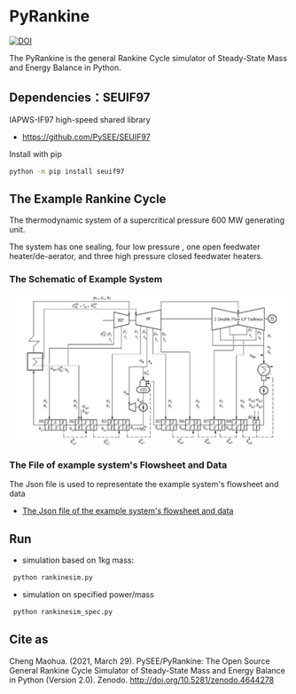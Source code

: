 # PyRankine

[![DOI](https://zenodo.org/badge/85393590.svg)](https://zenodo.org/badge/latestdoi/85393590)

The PyRankine is the general Rankine Cycle simulator of Steady-State Mass and Energy Balance in Python.

## Dependencies：SEUIF97

IAPWS-IF97 high-speed shared library

* https://github.com/PySEE/SEUIF97

Install with pip

```bash
python -m pip install seuif97
```

## The Example Rankine Cycle

The thermodynamic system of a supercritical pressure 600 MW generating unit.

The system has one sealing, four low pressure , one open feedwater heater/de-aerator, and three high pressure closed feedwater heaters.

### The Schematic of Example System

![N600](.//img/N600.jpg)

### The File of example system's Flowsheet and Data

The Json file is used to representate the example system's flowsheet and data

* [The Json file of the example system's flowsheet and data](./SimRankine/rankinejson/N600_1.json)

## Run

* simulation based on 1kg mass:
 
```bash
 python rankinesim.py
```

* simulation on specified power/mass

```bash
 python rankinesim_spec.py
```

## Cite as

Cheng Maohua. (2021, March 29). PySEE/PyRankine: The Open Source General Rankine Cycle Simulator of Steady-State Mass and Energy Balance in Python (Version 2.0). Zenodo. http://doi.org/10.5281/zenodo.4644278

